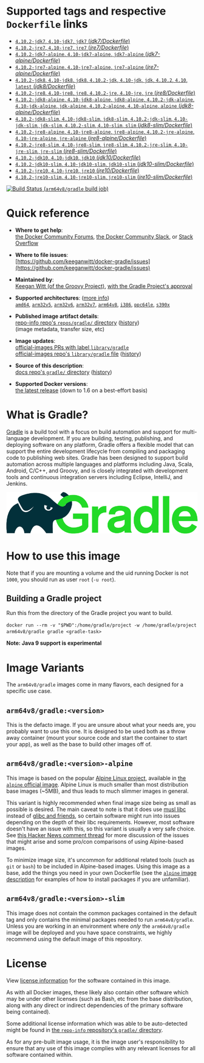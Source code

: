 <!--

********************************************************************************

WARNING:

    DO NOT EDIT "gradle/README.md"

    IT IS AUTO-GENERATED

    (from the other files in "gradle/" combined with a set of templates)

********************************************************************************

-->

# Supported tags and respective `Dockerfile` links

-	[`4.10.2-jdk7`, `4.10-jdk7`, `jdk7` (*jdk7/Dockerfile*)](https://github.com/keeganwitt/docker-gradle/blob/bd6b0605196488734d8d61d6a00a4ca96846d2e7/jdk7/Dockerfile)
-	[`4.10.2-jre7`, `4.10-jre7`, `jre7` (*jre7/Dockerfile*)](https://github.com/keeganwitt/docker-gradle/blob/bd6b0605196488734d8d61d6a00a4ca96846d2e7/jre7/Dockerfile)
-	[`4.10.2-jdk7-alpine`, `4.10-jdk7-alpine`, `jdk7-alpine` (*jdk7-alpine/Dockerfile*)](https://github.com/keeganwitt/docker-gradle/blob/bd6b0605196488734d8d61d6a00a4ca96846d2e7/jdk7-alpine/Dockerfile)
-	[`4.10.2-jre7-alpine`, `4.10-jre7-alpine`, `jre7-alpine` (*jre7-alpine/Dockerfile*)](https://github.com/keeganwitt/docker-gradle/blob/bd6b0605196488734d8d61d6a00a4ca96846d2e7/jre7-alpine/Dockerfile)
-	[`4.10.2-jdk8`, `4.10-jdk8`, `jdk8`, `4.10.2-jdk`, `4.10-jdk`, `jdk`, `4.10.2`, `4.10`, `latest` (*jdk8/Dockerfile*)](https://github.com/keeganwitt/docker-gradle/blob/bd6b0605196488734d8d61d6a00a4ca96846d2e7/jdk8/Dockerfile)
-	[`4.10.2-jre8`, `4.10-jre8`, `jre8`, `4.10.2-jre`, `4.10-jre`, `jre` (*jre8/Dockerfile*)](https://github.com/keeganwitt/docker-gradle/blob/bd6b0605196488734d8d61d6a00a4ca96846d2e7/jre8/Dockerfile)
-	[`4.10.2-jdk8-alpine`, `4.10-jdk8-alpine`, `jdk8-alpine`, `4.10.2-jdk-alpine`, `4.10-jdk-alpine`, `jdk-alpine`, `4.10.2-alpine`, `4.10-alpine`, `alpine` (*jdk8-alpine/Dockerfile*)](https://github.com/keeganwitt/docker-gradle/blob/bd6b0605196488734d8d61d6a00a4ca96846d2e7/jdk8-alpine/Dockerfile)
-	[`4.10.2-jdk8-slim`, `4.10-jdk8-slim`, `jdk8-slim`, `4.10.2-jdk-slim`, `4.10-jdk-slim`, `jdk-slim`, `4.10.2-slim`, `4.10-slim`, `slim` (*jdk8-slim/Dockerfile*)](https://github.com/keeganwitt/docker-gradle/blob/bd6b0605196488734d8d61d6a00a4ca96846d2e7/jdk8-slim/Dockerfile)
-	[`4.10.2-jre8-alpine`, `4.10-jre8-alpine`, `jre8-alpine`, `4.10.2-jre-alpine`, `4.10-jre-alpine`, `jre-alpine` (*jre8-alpine/Dockerfile*)](https://github.com/keeganwitt/docker-gradle/blob/bd6b0605196488734d8d61d6a00a4ca96846d2e7/jre8-alpine/Dockerfile)
-	[`4.10.2-jre8-slim`, `4.10-jre8-slim`, `jre8-slim`, `4.10.2-jre-slim`, `4.10-jre-slim`, `jre-slim` (*jre8-slim/Dockerfile*)](https://github.com/keeganwitt/docker-gradle/blob/bd6b0605196488734d8d61d6a00a4ca96846d2e7/jre8-slim/Dockerfile)
-	[`4.10.2-jdk10`, `4.10-jdk10`, `jdk10` (*jdk10/Dockerfile*)](https://github.com/keeganwitt/docker-gradle/blob/bd6b0605196488734d8d61d6a00a4ca96846d2e7/jdk10/Dockerfile)
-	[`4.10.2-jdk10-slim`, `4.10-jdk10-slim`, `jdk10-slim` (*jdk10-slim/Dockerfile*)](https://github.com/keeganwitt/docker-gradle/blob/bd6b0605196488734d8d61d6a00a4ca96846d2e7/jdk10-slim/Dockerfile)
-	[`4.10.2-jre10`, `4.10-jre10`, `jre10` (*jre10/Dockerfile*)](https://github.com/keeganwitt/docker-gradle/blob/bd6b0605196488734d8d61d6a00a4ca96846d2e7/jre10/Dockerfile)
-	[`4.10.2-jre10-slim`, `4.10-jre10-slim`, `jre10-slim` (*jre10-slim/Dockerfile*)](https://github.com/keeganwitt/docker-gradle/blob/bd6b0605196488734d8d61d6a00a4ca96846d2e7/jre10-slim/Dockerfile)

[![Build Status](https://doi-janky.infosiftr.net/job/multiarch/job/arm64v8/job/gradle/badge/icon) (`arm64v8/gradle` build job)](https://doi-janky.infosiftr.net/job/multiarch/job/arm64v8/job/gradle/)

# Quick reference

-	**Where to get help**:  
	[the Docker Community Forums](https://forums.docker.com/), [the Docker Community Slack](https://blog.docker.com/2016/11/introducing-docker-community-directory-docker-community-slack/), or [Stack Overflow](https://stackoverflow.com/search?tab=newest&q=docker)

-	**Where to file issues**:  
	[https://github.com/keeganwitt/docker-gradle/issues](https://github.com/keeganwitt/docker-gradle/issues)

-	**Maintained by**:  
	[Keegan Witt (of the Groovy Project)](https://github.com/keeganwitt/docker-gradle), [with the Gradle Project's approval](https://discuss.gradle.org/t/official-docker-images/21159/8)

-	**Supported architectures**: ([more info](https://github.com/docker-library/official-images#architectures-other-than-amd64))  
	[`amd64`](https://hub.docker.com/r/amd64/gradle/), [`arm32v5`](https://hub.docker.com/r/arm32v5/gradle/), [`arm32v6`](https://hub.docker.com/r/arm32v6/gradle/), [`arm32v7`](https://hub.docker.com/r/arm32v7/gradle/), [`arm64v8`](https://hub.docker.com/r/arm64v8/gradle/), [`i386`](https://hub.docker.com/r/i386/gradle/), [`ppc64le`](https://hub.docker.com/r/ppc64le/gradle/), [`s390x`](https://hub.docker.com/r/s390x/gradle/)

-	**Published image artifact details**:  
	[repo-info repo's `repos/gradle/` directory](https://github.com/docker-library/repo-info/blob/master/repos/gradle) ([history](https://github.com/docker-library/repo-info/commits/master/repos/gradle))  
	(image metadata, transfer size, etc)

-	**Image updates**:  
	[official-images PRs with label `library/gradle`](https://github.com/docker-library/official-images/pulls?q=label%3Alibrary%2Fgradle)  
	[official-images repo's `library/gradle` file](https://github.com/docker-library/official-images/blob/master/library/gradle) ([history](https://github.com/docker-library/official-images/commits/master/library/gradle))

-	**Source of this description**:  
	[docs repo's `gradle/` directory](https://github.com/docker-library/docs/tree/master/gradle) ([history](https://github.com/docker-library/docs/commits/master/gradle))

-	**Supported Docker versions**:  
	[the latest release](https://github.com/docker/docker-ce/releases/latest) (down to 1.6 on a best-effort basis)

# What is Gradle?

[Gradle](https://gradle.org/) is a build tool with a focus on build automation and support for multi-language development. If you are building, testing, publishing, and deploying software on any platform, Gradle offers a flexible model that can support the entire development lifecycle from compiling and packaging code to publishing web sites. Gradle has been designed to support build automation across multiple languages and platforms including Java, Scala, Android, C/C++, and Groovy, and is closely integrated with development tools and continuous integration servers including Eclipse, IntelliJ, and Jenkins.

![logo](https://raw.githubusercontent.com/docker-library/docs/c3d3ca6beed000f9ba6eabc98f3399158f520256/gradle/logo.png)

# How to use this image

Note that if you are mounting a volume and the uid running Docker is not `1000`, you should run as user `root` (`-u root`).

## Building a Gradle project

Run this from the directory of the Gradle project you want to build.

`docker run --rm -v "$PWD":/home/gradle/project -w /home/gradle/project arm64v8/gradle gradle <gradle-task>`

**Note: Java 9 support is experimental**

# Image Variants

The `arm64v8/gradle` images come in many flavors, each designed for a specific use case.

## `arm64v8/gradle:<version>`

This is the defacto image. If you are unsure about what your needs are, you probably want to use this one. It is designed to be used both as a throw away container (mount your source code and start the container to start your app), as well as the base to build other images off of.

## `arm64v8/gradle:<version>-alpine`

This image is based on the popular [Alpine Linux project](http://alpinelinux.org), available in [the `alpine` official image](https://hub.docker.com/_/alpine). Alpine Linux is much smaller than most distribution base images (~5MB), and thus leads to much slimmer images in general.

This variant is highly recommended when final image size being as small as possible is desired. The main caveat to note is that it does use [musl libc](http://www.musl-libc.org) instead of [glibc and friends](http://www.etalabs.net/compare_libcs.html), so certain software might run into issues depending on the depth of their libc requirements. However, most software doesn't have an issue with this, so this variant is usually a very safe choice. See [this Hacker News comment thread](https://news.ycombinator.com/item?id=10782897) for more discussion of the issues that might arise and some pro/con comparisons of using Alpine-based images.

To minimize image size, it's uncommon for additional related tools (such as `git` or `bash`) to be included in Alpine-based images. Using this image as a base, add the things you need in your own Dockerfile (see the [`alpine` image description](https://hub.docker.com/_/alpine/) for examples of how to install packages if you are unfamiliar).

## `arm64v8/gradle:<version>-slim`

This image does not contain the common packages contained in the default tag and only contains the minimal packages needed to run `arm64v8/gradle`. Unless you are working in an environment where *only* the `arm64v8/gradle` image will be deployed and you have space constraints, we highly recommend using the default image of this repository.

# License

View [license information](https://gradle.org/license/) for the software contained in this image.

As with all Docker images, these likely also contain other software which may be under other licenses (such as Bash, etc from the base distribution, along with any direct or indirect dependencies of the primary software being contained).

Some additional license information which was able to be auto-detected might be found in [the `repo-info` repository's `gradle/` directory](https://github.com/docker-library/repo-info/tree/master/repos/gradle).

As for any pre-built image usage, it is the image user's responsibility to ensure that any use of this image complies with any relevant licenses for all software contained within.
